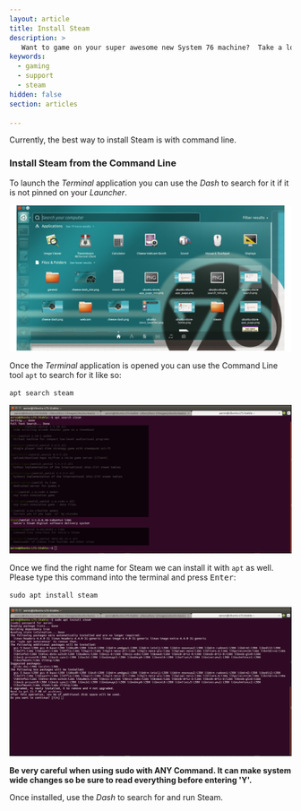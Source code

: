 ```yaml
---
layout: article
title: Install Steam
description: >
   Want to game on your super awesome new System 76 machine?  Take a look at these instrucitons to install Steam, a marketplace for hundres of Linux games.
keywords:
  - gaming
  - support
  - steam
hidden: false
section: articles

---
```


Currently, the best way to install Steam is with command line.

### Install Steam from the Command Line

To launch the _Terminal_ application you can use the _Dash_ to search for it if it is not pinned on your _Launcher_.

![Ubuntu Deskop](/images/general/open-dash_min.png)

Once the _Terminal_ application is opened you can use the Command Line tool `apt` to search for it like so:

`apt search steam`

![Terminal](/images/steam/Install-SteamCLI-16.04.png)

Once we find the right name for Steam we can install it with `apt` as well.  Please type this command into the terminal and press <kbd>Enter</kbd>:

`sudo apt install steam`

![Terminal](/images/steam/Install-SteamCLI_P2-16.04.png)

**Be very careful when using sudo with ANY Command. It can make system wide changes so be sure to read everything before entering 'Y'.**

Once installed, use the _Dash_ to search for and run Steam.

